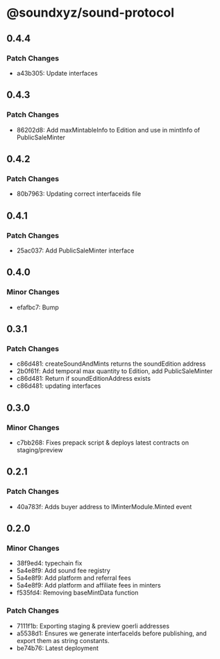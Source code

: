 # @soundxyz/sound-protocol

## 0.4.4

### Patch Changes

-   a43b305: Update interfaces

## 0.4.3

### Patch Changes

-   86202d8: Add maxMintableInfo to Edition and use in mintInfo of PublicSaleMinter

## 0.4.2

### Patch Changes

-   80b7963: Updating correct interfaceids file

## 0.4.1

### Patch Changes

-   25ac037: Add PublicSaleMinter interface

## 0.4.0

### Minor Changes

-   efafbc7: Bump

## 0.3.1

### Patch Changes

-   c86d481: createSoundAndMints returns the soundEdition address
-   2b0f61f: Add temporal max quantity to Edition, add PublicSaleMinter
-   c86d481: Return if soundEditionAddress exists
-   c86d481: updating interfaces

## 0.3.0

### Minor Changes

-   c7bb268: Fixes prepack script & deploys latest contracts on staging/preview

## 0.2.1

### Patch Changes

-   40a783f: Adds buyer address to IMinterModule.Minted event

## 0.2.0

### Minor Changes

-   38f9ed4: typechain fix
-   5a4e8f9: Add sound fee registry
-   5a4e8f9: Add platform and referral fees
-   5a4e8f9: Add platform and affiliate fees in minters
-   f535fd4: Removing baseMintData function

### Patch Changes

-   7111f1b: Exporting staging & preview goerli addresses
-   a5538d1: Ensures we generate interfaceIds before publishing, and export them as string constants.
-   be74b76: Latest deployment
